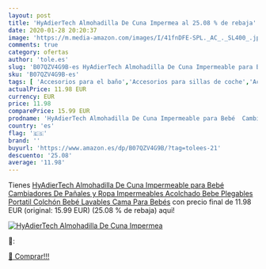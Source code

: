 ```yaml
---
layout: post
title: 'HyAdierTech Almohadilla De Cuna Impermea al 25.08 % de rebaja'
date: 2020-01-28 20:20:37
image: 'https://m.media-amazon.com/images/I/41fnDFE-SPL._AC_._SL400_.jpg'
comments: true
category: ofertas
author: 'tole.es'
slug: 'B07QZV4G9B-es HyAdierTech Almohadilla De Cuna Impermeable para Bebé...'
sku: 'B07QZV4G9B-es'
tags: [ 'Accesorios para el baño','Accesorios para sillas de coche','Actividad y entretenimiento','Andadores','Baño e higiene personal','Bebé','Belleza','Desarrollo de habilidades motoras','Espejos para asientos traseros','Esponjas para baños','Higiene y cuidado','Juguetes','Juguetes para Bebés y primera infancia','Juguetes para apilar y encajar','Juguetes y juegos','Sillas de coche y accesorios','Toallitas húmedas para bebé','Toallitas y accesorios para bebé','bebe','bebé','bebés','pañales', ]
actualPrice: 11.98 EUR
currency: EUR
price: 11.98
comparePrice: 15.99 EUR
prodname: 'HyAdierTech Almohadilla De Cuna Impermeable para Bebé  Cambiadores De Pañales y Ropa Impermeables Acolchado Bebe  Plegables  Portatil  Colchón Bebé Lavables Cama Para Bebés'
country: 'es'
flag: '🇪🇸'
brand: ''
buyurl: 'https://www.amazon.es/dp/B07QZV4G9B/?tag=tolees-21'
descuento: '25.08'
average: '11.98'
---
```


Tienes [HyAdierTech Almohadilla De Cuna Impermeable para Bebé  Cambiadores De Pañales y Ropa Impermeables Acolchado Bebe  Plegables  Portatil  Colchón Bebé Lavables Cama Para Bebés](https://www.amazon.es/dp/B07QZV4G9B/?tag=tolees-21) con precio final de  11.98 EUR (original: 15.99 EUR) (25.08 %  de rebaja) aqui!

[![HyAdierTech Almohadilla De Cuna Impermea](https://m.media-amazon.com/images/I/41fnDFE-SPL._AC_._SL400_.jpg)](https://www.amazon.es/dp/B07QZV4G9B/?tag=tolees-21)

🔎:


[🛒 Comprar!!!](https://www.amazon.es/dp/B07QZV4G9B/?tag=tolees-21)
